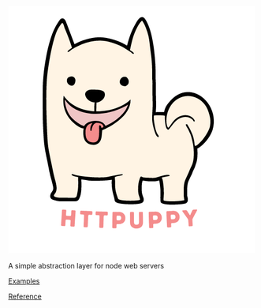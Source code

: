 ![](/logo.png)

A simple abstraction layer for node web servers

[Examples](/examples/)

[Reference](/docs/modules.md)
